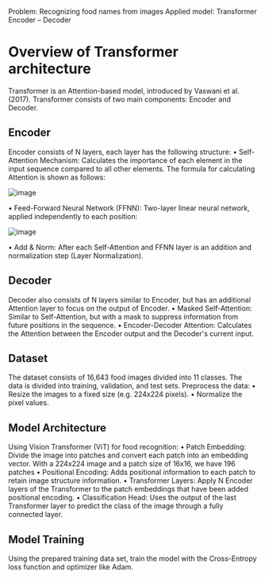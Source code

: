 Problem: Recognizing food names from images
Applied model: Transformer Encoder – Decoder
# Overview of Transformer architecture
Transformer is an Attention-based model, introduced by Vaswani et al. (2017). Transformer consists of two main components: Encoder and Decoder.
## Encoder
Encoder consists of N layers, each layer has the following structure:
• Self-Attention Mechanism: Calculates the importance of each element in the input sequence compared to all other elements. The formula for calculating Attention is shown as follows:

![image](https://github.com/user-attachments/assets/b222e571-8902-4c15-8421-3483f524ce9c)

• Feed-Forward Neural Network (FFNN): Two-layer linear neural network, applied independently to each position:

![image](https://github.com/user-attachments/assets/3fc12e67-3e2c-4481-8582-29d7100be10b)

• Add & Norm: After each Self-Attention and FFNN layer is an addition and normalization step (Layer Normalization).
## Decoder
Decoder also consists of N layers similar to Encoder, but has an additional Attention layer to focus on the output of Encoder.
• Masked Self-Attention: Similar to Self-Attention, but with a mask to suppress information from future positions in the sequence.
• Encoder-Decoder Attention: Calculates the Attention between the Encoder output and the Decoder's current input.
## Dataset
The dataset consists of 16,643 food images divided into 11 classes. The data is divided into training, validation, and test sets.
Preprocess the data:
• Resize the images to a fixed size (e.g. 224x224 pixels).
• Normalize the pixel values.
## Model Architecture
Using Vision Transformer (ViT) for food recognition:
• Patch Embedding: Divide the image into patches and convert each patch into an embedding vector. With a 224x224 image and a patch size of 16x16, we have 196 patches
• Positional Encoding: Adds positional information to each patch to retain image structure information.
• Transformer Layers: Apply N Encoder layers of the Transformer to the patch embeddings that have been added positional encoding.
• Classification Head: Uses the output of the last Transformer layer to predict the class of the image through a fully connected layer.
## Model Training
Using the prepared training data set, train the model with the Cross-Entropy loss function and optimizer like Adam.
